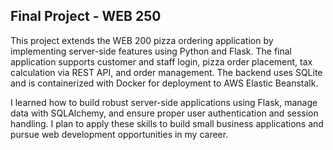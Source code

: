 ## Final Project - WEB 250

This project extends the WEB 200 pizza ordering application by implementing server-side features using Python and Flask. The final application supports customer and staff login, pizza order placement, tax calculation via REST API, and order management. The backend uses SQLite and is containerized with Docker for deployment to AWS Elastic Beanstalk.

I learned how to build robust server-side applications using Flask, manage data with SQLAlchemy, and ensure proper user authentication and session handling. I plan to apply these skills to build small business applications and pursue web development opportunities in my career.
